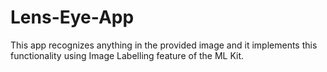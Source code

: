 # Lens-Eye-App
This app recognizes anything in the provided image and it implements this functionality using Image Labelling feature of the ML Kit.
